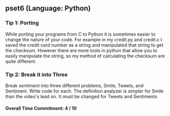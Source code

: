 ## pset6 (Language: Python)


### Tip 1: Porting
While porting your programs from C to Python it is sometimes easier to change the
nature of your code. For example in my credit.py and credit.c I saved the credit
card number as a string and manipulated that string to get the checksum. However
there are more tools in python that allow you to easily manipulate the string,
so my method of calculating the checksum are quite different.

### Tip 2: Break it into Three
Break sentiment into three different problems, Smile, Tweets, and Sentiment.
Write code for each. The definition analyzer is simpler for Smile than the
video's lead on. It must be changed for Tweets and Sentiments

#### Overall Time Commitment: 4 / 10
